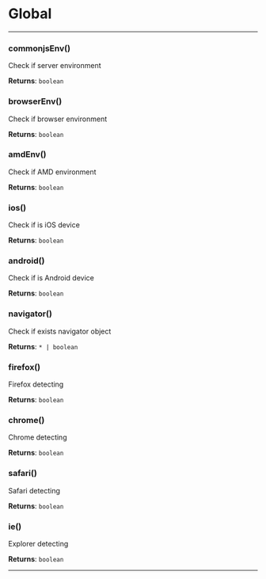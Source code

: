 # Global





* * *

### commonjsEnv() 

Check if server environment

**Returns**: `boolean`


### browserEnv() 

Check if browser environment

**Returns**: `boolean`


### amdEnv() 

Check if AMD environment

**Returns**: `boolean`


### ios() 

Check if is iOS device

**Returns**: `boolean`


### android() 

Check if is Android device

**Returns**: `boolean`


### navigator() 

Check if exists navigator object

**Returns**: `* | boolean`


### firefox() 

Firefox detecting

**Returns**: `boolean`


### chrome() 

Chrome detecting

**Returns**: `boolean`


### safari() 

Safari detecting

**Returns**: `boolean`


### ie() 

Explorer detecting

**Returns**: `boolean`



* * *










